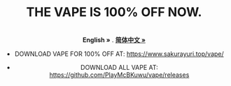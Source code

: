 <div align="center">
  
# THE VAPE IS 100% OFF NOW.  
  <p align="center">
    <br />
    <strong>English »</strong>
    .
    <a href="https://github.com/PlayMcBKuwu/vape/blob/main/README-CN.md"><strong>简体中文 »</strong></a>
    <br />
  
- DOWNLOAD VAPE FOR 100% OFF AT: https://www.sakurayuri.top/vape/
  
- DOWNLOAD ALL VAPE AT: https://github.com/PlayMcBKuwu/vape/releases
